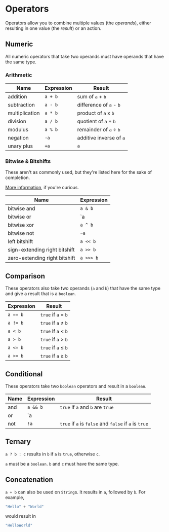 # Operators
Operators allow you to combine multiple values (the *operands*), either resulting in one value (the *result*) or an action.

## Numeric
All numeric operators that take two operands must have operands that have the same type.

### Arithmetic
| Name | Expression | Result |
|---|---|---|
| addition | `a + b` | sum of `a` + `b` |
| subtraction | `a - b` | difference of `a` - `b` |
| multiplication | `a * b` | product of `a` x `b` |
| division | `a / b` | quotient of `a` ÷ `b` |
| modulus | `a % b` | remainder of `a` ÷ `b` |
| negation | `-a` | additive inverse of `a` |
| unary plus | `+a` | `a` |

### Bitwise & Bitshifts
These aren't as commonly used, but they're listed here for the sake of completion.

[More information](https://en.wikipedia.org/wiki/Bitwise_operator), if you're curious.

| Name | Expression |
|---|---|
| bitwise and | `a & b` |
| bitwise or | `a | b` |
| bitwise xor | `a ^ b` |
| bitwise not | `~a` |
| left bitshift| `a << b` |
| sign-extending right bitshift | `a >> b` |
| zero-extending right bitshift | `a >>> b` |

## Comparison
These operators also take two operands (`a` and `b`) that have the same type and give a result that is a `boolean`.

| Expression | Result |
|---|---|
| `a == b` | `true` if `a` = `b` |
| `a != b` | `true` if `a` ≠ `b` |
| `a < b` | `true` if `a` < `b` |
| `a > b` | `true` if `a` > `b` |
| `a <= b` | `true` if `a` ≤ `b` |
| `a >= b` | `true` if `a` ≥ `b` |

## Conditional
These operators take two `boolean` operators and result in a `boolean`.

| Name | Expression | Result |
|---|---|---|
| and | `a && b` | `true` if `a` and `b` are `true` |
| or | `a || b` | `true` if `a` or `b` (or both) is `true` |
| not | `!a` | `true` if `a` is `false` and `false` if `a` is `true` |

## Ternary
`a ? b : c` results in `b` if `a` is `true`, otherwise `c`.

`a` must be a `boolean`. `b` and `c` must have the same type.

## Concatenation
`a + b` can also be used on `String`s. It results in `a`, followed by `b`. For example, 
```java
"Hello" + "World"
```
would result in 
```java
"HelloWorld"
```

